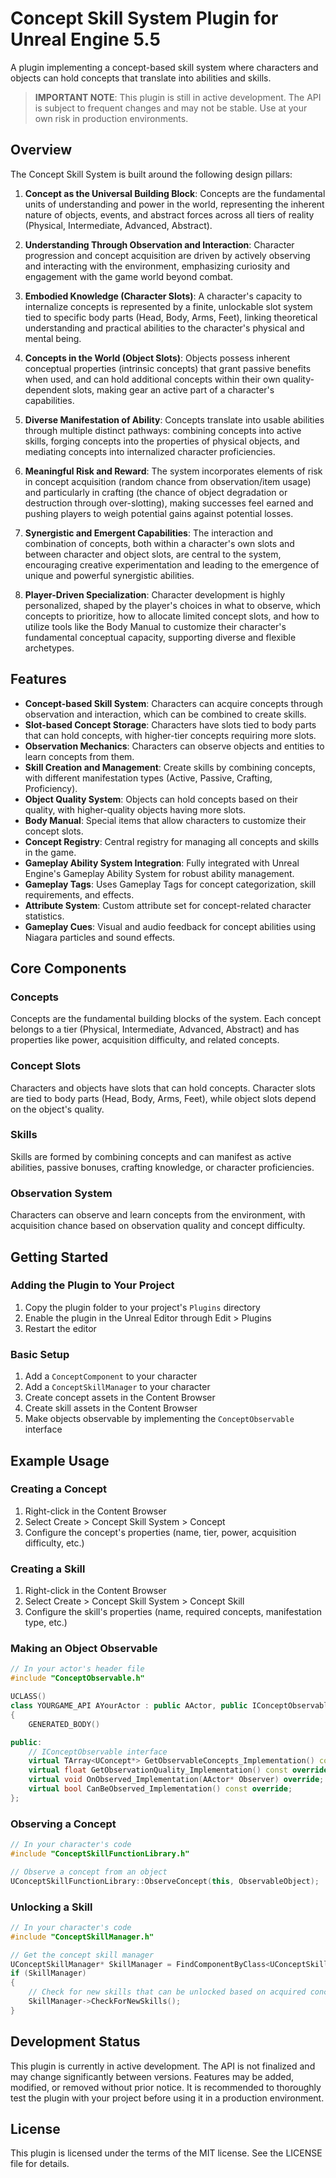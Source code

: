 # Concept Skill System Plugin for Unreal Engine 5.5

A plugin implementing a concept-based skill system where characters and objects can hold concepts that translate into abilities and skills.

> **IMPORTANT NOTE**: This plugin is still in active development. The API is subject to frequent changes and may not be stable. Use at your own risk in production environments.

## Overview

The Concept Skill System is built around the following design pillars:

1. **Concept as the Universal Building Block**: Concepts are the fundamental units of understanding and power in the world, representing the inherent nature of objects, events, and abstract forces across all tiers of reality (Physical, Intermediate, Advanced, Abstract).

2. **Understanding Through Observation and Interaction**: Character progression and concept acquisition are driven by actively observing and interacting with the environment, emphasizing curiosity and engagement with the game world beyond combat.

3. **Embodied Knowledge (Character Slots)**: A character's capacity to internalize concepts is represented by a finite, unlockable slot system tied to specific body parts (Head, Body, Arms, Feet), linking theoretical understanding and practical abilities to the character's physical and mental being.

4. **Concepts in the World (Object Slots)**: Objects possess inherent conceptual properties (intrinsic concepts) that grant passive benefits when used, and can hold additional concepts within their own quality-dependent slots, making gear an active part of a character's capabilities.

5. **Diverse Manifestation of Ability**: Concepts translate into usable abilities through multiple distinct pathways: combining concepts into active skills, forging concepts into the properties of physical objects, and mediating concepts into internalized character proficiencies.

6. **Meaningful Risk and Reward**: The system incorporates elements of risk in concept acquisition (random chance from observation/item usage) and particularly in crafting (the chance of object degradation or destruction through over-slotting), making successes feel earned and pushing players to weigh potential gains against potential losses.

7. **Synergistic and Emergent Capabilities**: The interaction and combination of concepts, both within a character's own slots and between character and object slots, are central to the system, encouraging creative experimentation and leading to the emergence of unique and powerful synergistic abilities.

8. **Player-Driven Specialization**: Character development is highly personalized, shaped by the player's choices in what to observe, which concepts to prioritize, how to allocate limited concept slots, and how to utilize tools like the Body Manual to customize their character's fundamental conceptual capacity, supporting diverse and flexible archetypes.

## Features

* **Concept-based Skill System**: Characters can acquire concepts through observation and interaction, which can be combined to create skills.
* **Slot-based Concept Storage**: Characters have slots tied to body parts that can hold concepts, with higher-tier concepts requiring more slots.
* **Observation Mechanics**: Characters can observe objects and entities to learn concepts from them.
* **Skill Creation and Management**: Create skills by combining concepts, with different manifestation types (Active, Passive, Crafting, Proficiency).
* **Object Quality System**: Objects can hold concepts based on their quality, with higher-quality objects having more slots.
* **Body Manual**: Special items that allow characters to customize their concept slots.
* **Concept Registry**: Central registry for managing all concepts and skills in the game.
* **Gameplay Ability System Integration**: Fully integrated with Unreal Engine's Gameplay Ability System for robust ability management.
* **Gameplay Tags**: Uses Gameplay Tags for concept categorization, skill requirements, and effects.
* **Attribute System**: Custom attribute set for concept-related character statistics.
* **Gameplay Cues**: Visual and audio feedback for concept abilities using Niagara particles and sound effects.

## Core Components

### Concepts

Concepts are the fundamental building blocks of the system. Each concept belongs to a tier (Physical, Intermediate, Advanced, Abstract) and has properties like power, acquisition difficulty, and related concepts.

### Concept Slots

Characters and objects have slots that can hold concepts. Character slots are tied to body parts (Head, Body, Arms, Feet), while object slots depend on the object's quality.

### Skills

Skills are formed by combining concepts and can manifest as active abilities, passive bonuses, crafting knowledge, or character proficiencies.

### Observation System

Characters can observe and learn concepts from the environment, with acquisition chance based on observation quality and concept difficulty.

## Getting Started

### Adding the Plugin to Your Project

1. Copy the plugin folder to your project's `Plugins` directory
2. Enable the plugin in the Unreal Editor through Edit > Plugins
3. Restart the editor

### Basic Setup

1. Add a `ConceptComponent` to your character
2. Add a `ConceptSkillManager` to your character
3. Create concept assets in the Content Browser
4. Create skill assets in the Content Browser
5. Make objects observable by implementing the `ConceptObservable` interface

## Example Usage

### Creating a Concept

1. Right-click in the Content Browser
2. Select Create > Concept Skill System > Concept
3. Configure the concept's properties (name, tier, power, acquisition difficulty, etc.)

### Creating a Skill

1. Right-click in the Content Browser
2. Select Create > Concept Skill System > Concept Skill
3. Configure the skill's properties (name, required concepts, manifestation type, etc.)

### Making an Object Observable

```cpp
// In your actor's header file
#include "ConceptObservable.h"

UCLASS()
class YOURGAME_API AYourActor : public AActor, public IConceptObservable
{
    GENERATED_BODY()

public:
    // IConceptObservable interface
    virtual TArray<UConcept*> GetObservableConcepts_Implementation() const override;
    virtual float GetObservationQuality_Implementation() const override;
    virtual void OnObserved_Implementation(AActor* Observer) override;
    virtual bool CanBeObserved_Implementation() const override;
};
```

### Observing a Concept

```cpp
// In your character's code
#include "ConceptSkillFunctionLibrary.h"

// Observe a concept from an object
UConceptSkillFunctionLibrary::ObserveConcept(this, ObservableObject);
```

### Unlocking a Skill

```cpp
// In your character's code
#include "ConceptSkillManager.h"

// Get the concept skill manager
UConceptSkillManager* SkillManager = FindComponentByClass<UConceptSkillManager>();
if (SkillManager)
{
    // Check for new skills that can be unlocked based on acquired concepts
    SkillManager->CheckForNewSkills();
}
```

## Development Status

This plugin is currently in active development. The API is not finalized and may change significantly between versions. Features may be added, modified, or removed without prior notice. It is recommended to thoroughly test the plugin with your project before using it in a production environment.

## License

This plugin is licensed under the terms of the MIT license. See the LICENSE file for details.
